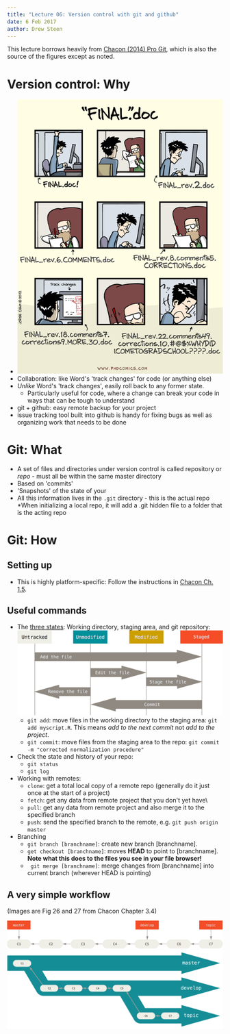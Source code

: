 ```yaml
---
title: "Lecture 06: Version control with git and github"
date: 6 Feb 2017
author: Drew Steen
---
```


This lecture borrows heavily from [Chacon (2014) Pro Git](https://git-scm.com/book/en/v2), which is also the source of the figures except as noted. 

# Version control: Why
* ![final.doc](05_git_images/phd101212s.gif "final.doc")
* Collaboration: like Word's 'track changes' for code (or anything else)
* *Unlike* Word's 'track changes', easily roll back to any former state. 
    * Particularly useful for code, where a change can break your code in ways that can be tough to understand
* git + github: easy remote backup for your project
* issue tracking tool built into github is handy for fixing bugs as well as organizing work that needs to be done

# Git: What
* A set of files and directories under version control is called repository or *repo* - must all be within the same master directory
* Based on 'commits'
* 'Snapshots' of the state of your 
* All this information lives in the `.git` directory - this is the actual repo
   *When initializing a local repo, it will add a .git hidden file to a folder that is the acting repo

# Git: How

## Setting up

* This is highly platform-specific: Follow the instructions in [Chacon Ch. 1.5](https://git-scm.com/book/en/v2/Getting-Started-Installing-Git).

## Useful commands
* The [three states](https://git-scm.com/book/en/v2/Git-Basics-Recording-Changes-to-the-Repository): Working directory, staging area, and git repository:
![circle_of_git](05_git_images/lifecycle.png "Chacon Fig 8")
    * `git add`: move files in the working directory to the staging area: `git add myscript.R`. This means *add to the next commit* not *add to the project*.
    * `git commit`: move files from the staging area to the repo: `git commit -m "corrected normalization procedure"`
* Check the state and history of your repo:
    *  `git status`
    *  `git log`
* Working with remotes:
    * `clone`: get a total local copy of a remote repo (generally do it just once at the start of a project)
    * `fetch`: get any data from remote project that you don't yet have\
    * `pull`: get any data from remote project and also merge it to the specified branch
    * `push`: send the specified branch to the remote, e.g. `git push origin master`
* Branching
    * `git branch [branchname]`: create new branch [branchname]. 
    * `get checkout [branchname]`: moves **HEAD** to point to [branchname]. **Note what this does to the files you see in your file browser!**
    * ` git merge [branchname]`: merge changes from [branchname] into current branch (wherever HEAD is pointing)

## A very simple workflow

(Images are Fig 26 and 27 from Chacon Chapter 3.4)

![A simple workflow, v1](05_git_images/lr-branches-1.png)
![A simple workflow, v2](05_git_images/lr-branches-2.png)
